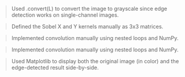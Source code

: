>Used .convert(L) to convert the image to grayscale since edge detection works on single-channel images.



>Defined the Sobel X and Y kernels manually as 3x3 matrices.



>Implemented convolution manually using nested loops and NumPy.




>Implemented convolution manually using nested loops and NumPy.




>Used Matplotlib to display both the original image (in color) and the edge-detected result side-by-side.

